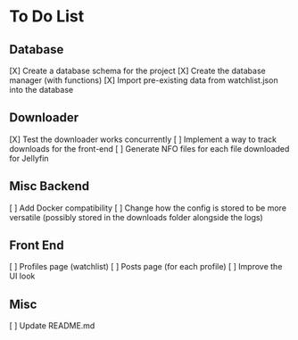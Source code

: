 # To Do List

## Database
[X] Create a database schema for the project
[X] Create the database manager (with functions)
[X] Import pre-existing data from watchlist.json into the database

## Downloader
[X] Test the downloader works concurrently
[ ] Implement a way to track downloads for the front-end
[ ] Generate NFO files for each file downloaded for Jellyfin


## Misc Backend
[ ] Add Docker compatibility
[ ] Change how the config is stored to be more versatile (possibly stored in the downloads folder alongside the logs)

## Front End
[ ] Profiles page (watchlist)
[ ] Posts page (for each profile)
[ ] Improve the UI look

## Misc
[ ] Update README.md